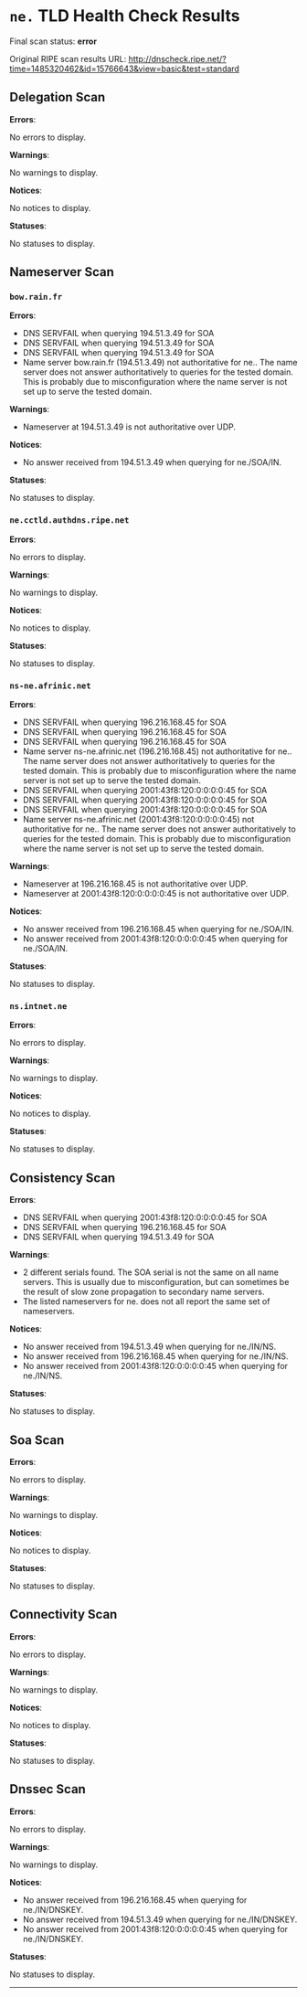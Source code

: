 # `ne.` TLD Health Check Results

Final scan status: **error** 

Original RIPE scan results URL: http://dnscheck.ripe.net/?time=1485320462&id=15766643&view=basic&test=standard

## Delegation Scan

**Errors**:

No errors to display.

**Warnings**:

No warnings to display.

**Notices**:

No notices to display.

**Statuses**:

No statuses to display.

## Nameserver Scan

### `bow.rain.fr`

**Errors**:

* DNS SERVFAIL when querying 194.51.3.49 for SOA
* DNS SERVFAIL when querying 194.51.3.49 for SOA
* DNS SERVFAIL when querying 194.51.3.49 for SOA
* Name server bow.rain.fr (194.51.3.49) not authoritative for ne.. The name server does not answer authoritatively to queries for the tested domain.  This is probably due to misconfiguration where the name server is not set up to serve the tested domain.

**Warnings**:

* Nameserver at 194.51.3.49 is not authoritative over UDP.

**Notices**:

* No answer received from 194.51.3.49 when querying for ne./SOA/IN.

**Statuses**:

No statuses to display.

### `ne.cctld.authdns.ripe.net`

**Errors**:

No errors to display.

**Warnings**:

No warnings to display.

**Notices**:

No notices to display.

**Statuses**:

No statuses to display.

### `ns-ne.afrinic.net`

**Errors**:

* DNS SERVFAIL when querying 196.216.168.45 for SOA
* DNS SERVFAIL when querying 196.216.168.45 for SOA
* DNS SERVFAIL when querying 196.216.168.45 for SOA
* Name server ns-ne.afrinic.net (196.216.168.45) not authoritative for ne.. The name server does not answer authoritatively to queries for the tested domain.  This is probably due to misconfiguration where the name server is not set up to serve the tested domain.
* DNS SERVFAIL when querying 2001:43f8:120:0:0:0:0:45 for SOA
* DNS SERVFAIL when querying 2001:43f8:120:0:0:0:0:45 for SOA
* DNS SERVFAIL when querying 2001:43f8:120:0:0:0:0:45 for SOA
* Name server ns-ne.afrinic.net (2001:43f8:120:0:0:0:0:45) not authoritative for ne.. The name server does not answer authoritatively to queries for the tested domain.  This is probably due to misconfiguration where the name server is not set up to serve the tested domain.

**Warnings**:

* Nameserver at 196.216.168.45 is not authoritative over UDP.
* Nameserver at 2001:43f8:120:0:0:0:0:45 is not authoritative over UDP.

**Notices**:

* No answer received from 196.216.168.45 when querying for ne./SOA/IN.
* No answer received from 2001:43f8:120:0:0:0:0:45 when querying for ne./SOA/IN.

**Statuses**:

No statuses to display.

### `ns.intnet.ne`

**Errors**:

No errors to display.

**Warnings**:

No warnings to display.

**Notices**:

No notices to display.

**Statuses**:

No statuses to display.

## Consistency Scan

**Errors**:

* DNS SERVFAIL when querying 2001:43f8:120:0:0:0:0:45 for SOA
* DNS SERVFAIL when querying 196.216.168.45 for SOA
* DNS SERVFAIL when querying 194.51.3.49 for SOA

**Warnings**:

* 2 different serials found. The SOA serial is not the same on all name servers. This is usually due to misconfiguration, but can sometimes be the result of slow zone propagation to secondary name servers.
* The listed nameservers for ne. does not all report the same set of nameservers.

**Notices**:

* No answer received from 194.51.3.49 when querying for ne./IN/NS.
* No answer received from 196.216.168.45 when querying for ne./IN/NS.
* No answer received from 2001:43f8:120:0:0:0:0:45 when querying for ne./IN/NS.

**Statuses**:

No statuses to display.

## Soa Scan

**Errors**:

No errors to display.

**Warnings**:

No warnings to display.

**Notices**:

No notices to display.

**Statuses**:

No statuses to display.

## Connectivity Scan

**Errors**:

No errors to display.

**Warnings**:

No warnings to display.

**Notices**:

No notices to display.

**Statuses**:

No statuses to display.

## Dnssec Scan

**Errors**:

No errors to display.

**Warnings**:

No warnings to display.

**Notices**:

* No answer received from 196.216.168.45 when querying for ne./IN/DNSKEY.
* No answer received from 194.51.3.49 when querying for ne./IN/DNSKEY.
* No answer received from 2001:43f8:120:0:0:0:0:45 when querying for ne./IN/DNSKEY.

**Statuses**:

No statuses to display.


---
